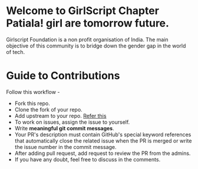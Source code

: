 # Welcome to GirlScript Chapter Patiala! girl are tomorrow future.  

Girlscript Foundation is a non profit organisation of India. The main objective of this community is to bridge down the gender gap in the world of tech. 


# Guide to Contributions

Follow this workflow -

- Fork this repo.
- Clone the fork of your repo.
- Add upstream to your repo. [Refer this](https://help.github.com/en/github/collaborating-with-issues-and-pull-requests/configuring-a-remote-for-a-fork)
- To work on issues, assign the issue to yourself. 
- Write **meaningful git commit messages**.
- Your PR's description must contain GitHub's special keyword references that automatically close the related issue when the PR is merged or write the issue number in the commit message.
- After adding pull request, add request to review the PR from the admins.
- If you have any doubt, feel free to discuss in the comments.
